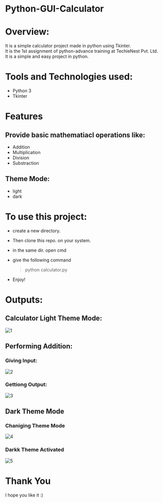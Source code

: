 # Python-GUI-Calculator

# Overview:
It is a simple calculator project made in python using Tkinter.
<br> It is the 1st assignment of python-advance training at TechieNest Pvt. Ltd.
<br> It is a simple and easy project in python.

# Tools and Technologies used: 
- Python 3
- Tkinter

# Features 
## Provide basic mathematiacl operations like:
 - Addition 
 - Multiplication
 - Division 
 - Substraction

## Theme Mode:
- light
- dark

# To use this project: 
- create a new directory.
- Then clone this repo. on your system.
- in the same dir. open cmd 
- give the following command

  > python calculator.py
 
- Enjoy!

# Outputs:
## Calculator Light Theme Mode:
![1](https://user-images.githubusercontent.com/54676859/126798540-5ff33db3-d70c-4a30-b327-9ea9d4839de3.png)

## Performing Addition:
### Giving Input:
![2](https://user-images.githubusercontent.com/54676859/126798564-dac1a3e0-c4ab-4038-b4c0-bb63f2c4185e.png)
### Gettiong Output:
![3](https://user-images.githubusercontent.com/54676859/126798588-30a0fff5-d8af-4f97-b9cf-bb3edfceaf32.png)

## Dark Theme Mode
### Chaniging Theme Mode
![4](https://user-images.githubusercontent.com/54676859/126798600-d480996f-b3e9-4895-ba8f-e1c9608c166a.png)
### Darkk Theme Activated
![5](https://user-images.githubusercontent.com/54676859/126798522-4c7fd5f8-233a-4a3f-a08b-e9a7d8de8064.png)

# Thank You
I hope you like it :)
